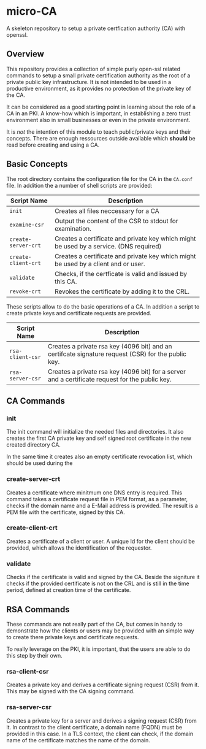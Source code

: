 # micro-CA
A skeleton repository to setup a private certfication authority (CA) with openssl.

## Overview
This repository provides a collection of simple purly open-ssl related commands to setup a small private certification authority as the root of a private public key infrastructure. It is not intended to be used in a productive environment, as it provides no protection of the private key of the CA. 

It can be considered as a good starting point in learning about the role of a CA in an PKI. A know-how which is important, in establishing a zero trust environment also in small businesses or even in the private environment.

It is *not* the intention of this module to teach public/private keys and their concepts. There are enough ressources outside available which **should** be read before creating and using a CA.

## Basic Concepts
The root directory contains the configuration file for the CA in the `CA.conf` file. In addition the a number of shell scripts are provided:

Script Name         | Description
--------------------|---------------------------------------
`init`              | Creates all files neccessary for a CA
`examine-csr`       | Output the content of the CSR to stdout for examination.
`create-server-crt`   | Creates a certificate and private key which might be used by a service. (DNS required)
`create-client-crt`   | Creates a certificate and private key which might be used by a client and or user.
`validate`          | Checks, if the certficate is valid and issued by this CA.
`revoke-crt`        | Revokes the certificate by adding it to the CRL.

These scripts allow to do the basic operations of a CA. In addition a script to create private keys and certificate requests are provided.

Script Name      | Description
-----------------|---------------------------------------
`rsa-client-csr` | Creates a private rsa key (4096 bit)  and an certifcate signature request (CSR) for the public key.
`rsa-server-csr` | Creates a private rsa key (4096 bit) for a server and a certificate request for the public key.

## CA Commands
### init
The init command will initialize the needed files and directories. It also creates the first CA private key and self signed root certificate in the new created directory CA.

In the same time it creates also an empty certificate revocation list, which should be used during the 

### create-server-crt
Creates a certificate where minitmum one DNS entry is required. This command takes a certificate request file in PEM format, as a parameter, checks if the domain name and a E-Mail address is provided. The result is a PEM file with the certificate, signed by this CA.

### create-client-crt
Creates a certificate of a client or user. A unique Id for the client should be provided, which allows the identification of the requestor.

### validate
Checks if the certificate is valid and signed by the CA. Beside the signiture it checks if the provided certificate is not on the CRL and is still in the time period, defined at creation time of the certificate.

## RSA Commands
These commands are not really part of the CA, but comes in handy to demonstrate how the clients or users may be provided with an simple way to create there private keys and certificate requests. 

To really leverage on the PKI, it is important, that the users are able to do this step by their own.

### rsa-client-csr
Creates a private key and derives a certificate signing request (CSR) from it. This may be signed with the CA signing command.

### rsa-server-csr
Creates a private key for a server and derives a signing request (CSR) from it. In contrast to the client certificate, a domain name (FQDN) must be provided in this case. In a TLS context, the client can check, if the domain name of the certificate matches the name of the domain.